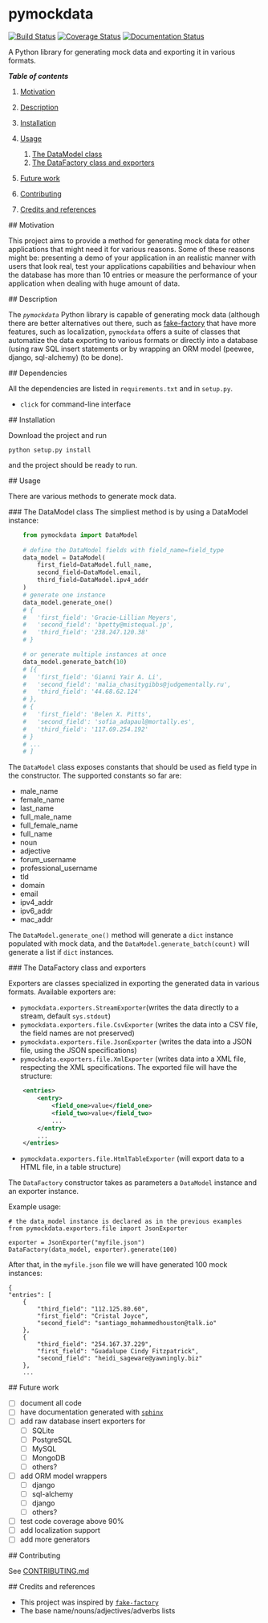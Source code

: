 # pymockdata 
[![Build Status](https://travis-ci.org/vladcalin/pymockdata.svg?branch=master)](https://travis-ci.org/vladcalin/pymockdata) 
[![Coverage Status](https://coveralls.io/repos/github/vladcalin/pymockdata/badge.svg?branch=master)](https://coveralls.io/github/vladcalin/pymockdata?branch=master)
[![Documentation Status](https://readthedocs.org/projects/pymockdata/badge/?version=latest)](http://pymockdata.readthedocs.io/en/latest/?badge=latest)

A Python library for generating mock data and exporting it in various formats.

***Table of contents***

1. [Motivation](#motivation)
2. [Description](#description)
3. [Installation](#installation)
4. [Usage](#usage)
    1. [The DataModel class](#data_model_class)
    2. [The DataFactory class and exporters](#data_factory_class)
	
5. [Future work](#future_work)
6. [Contributing](#contributing)
7. [Credits and references](#credits)


<a name="motivation"/>
## Motivation

This project aims to provide a method for generating mock data for other
applications that might need it for various reasons. Some of these reasons 
might be: presenting a demo of your application in an realistic manner
 with users that look real, test your applications capabilities and behaviour when 
the database has more than 10 entries or measure the performance of your application
when dealing with huge amount of data.

<a name="description"/>
## Description

The *`pymockdata`* Python library is capable of generating mock data (although there
are better alternatives out there, such as [fake-factory](https://github.com/joke2k/faker)
that have more features, such as localization, `pymockdata` offers a suite of
classes that automatize the data exporting to various formats or directly into a database
(using raw SQL insert statements or by wrapping an ORM model (peewee, django, sql-alchemy) (to be done).

<a name="dependencies"/>
## Dependencies

All the dependencies are listed in `requirements.txt` and in `setup.py`.

- `click` for command-line interface

<a name="installation"/>
## Installation

Download the project and run 
```
python setup.py install
```

and the project should be ready to run.

<a name="usage"/>
## Usage

There are various methods to generate mock data. 

<a name="data_model_class"/>
### The DataModel class
The simpliest method is by using a DataModel instance:

```python
	from pymockdata import DataModel
	
	# define the DataModel fields with field_name=field_type
	data_model = DataModel(
		first_field=DataModel.full_name,
		second_field=DataModel.email,
		third_field=DataModel.ipv4_addr
	)
	# generate one instance
	data_model.generate_one()
	# {
	#	'first_field': 'Gracie-Lillian Meyers', 
	#	'second_field': 'bpetty@mistequal.jp', 
	#	'third_field': '238.247.120.38'
	# }

	# or generate multiple instances at once
	data_model.generate_batch(10)
	# [{
	#	'first_field': 'Gianni Yair A. Li', 
	#	'second_field': 'malia_chasitygibbs@judgementally.ru', 
	#	'third_field': '44.68.62.124'
	# }, 
	# {
	#	'first_field': 'Belen X. Pitts', 
	#	'second_field': 'sofia_adapaul@mortally.es', 
	#	'third_field': '117.69.254.192'
	# }
	# ...
	# ]
```

The `DataModel` class exposes constants that should be used as field type in the constructor. The supported constants so far are:
- male_name
- female_name
- last_name
- full_male_name
- full_female_name
- full_name
- noun
- adjective
- forum_username
- professional_username
- tld
- domain
- email
- ipv4_addr
- ipv6_addr
- mac_addr
 
The `DataModel.generate_one()` method will generate a `dict` instance populated with mock data, and the `DataModel.generate_batch(count)` will generate a list if `dict` instances.

<a name="data_factory_class"/>
### The DataFactory class and exporters

Exporters are classes specialized in exporting the generated data in various formats. Available exporters are: 
- `pymockdata.exporters.StreamExporter`(writes the data directly to a stream, default `sys.stdout`)
- `pymockdata.exporters.file.CsvExporter` (writes the data into a CSV file, the field names are not preserved)
- `pymockdata.exporters.file.JsonExporter` (writes the data into a JSON file, using the JSON specifications)
- `pymockdata.exporters.file.XmlExporter` (writes data into a XML file, respecting the XML specifications. The exported file will have the structure:

```xml
	<entries>
		<entry>
			<field_one>value</field_one>
			<field_two>value</field_two>
			...
		</entry>
		...
	</entries>
```	
- `pymockdata.exporters.file.HtmlTableExporter` (will export data to a HTML file, in a table structure)

The `DataFactory` constructor takes as parameters a `DataModel` instance and an exporter instance.

Example usage:

	# the data_model instance is declared as in the previous examples
	from pymockdata.exporters.file import JsonExporter

    exporter = JsonExporter("myfile.json")
    DataFactory(data_model, exporter).generate(100)

After that, in the `myfile.json` file we will have generated 100 mock instances:

	{
    "entries": [
        {
            "third_field": "112.125.80.60",
            "first_field": "Cristal Joyce",
            "second_field": "santiago_mohammedhouston@talk.io"
        },
        {
            "third_field": "254.167.37.229",
            "first_field": "Guadalupe Cindy Fitzpatrick",
            "second_field": "heidi_sageware@yawningly.biz"
        },
        ...

<a name="future_work"/>
## Future work

- [ ] document all code
- [ ] have documentation generated with [`sphinx`](http://www.sphinx-doc.org/en/stable/)
- [ ] add raw database insert exporters for 
    - [ ] SQLite
    - [ ] PostgreSQL
    - [ ] MySQL
    - [ ] MongoDB
    - [ ] others?
- [ ] add ORM model wrappers
    - [ ] django
    - [ ] sql-alchemy
    - [ ] django
    - [ ] others?
- [ ] test code coverage above 90%
- [ ] add localization support
- [ ] add more generators

<a name="contributing"/>
## Contributing

See [CONTRIBUTING.md](CONTRIBUTING.md)

<a name="credits"/>
## Credits and references

- This project was inspired by [`fake-factory`](https://github.com/joke2k/faker)
- The base name/nouns/adjectives/adverbs lists 

